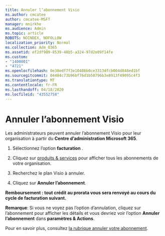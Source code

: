 ```yaml
---
title: Annuler l’abonnement Visio
ms.author: cmcatee
author: cmcatee-MSFT
manager: mnirkhe
ms.audience: Admin
ms.topic: article
ROBOTS: NOINDEX, NOFOLLOW
localization_priority: Normal
ms.collection: Adm_O365
ms.assetid: ef2df989-8539-48b5-a324-97d2e09f14fe
ms.custom:
- "1400001"
- "4721"
ms.openlocfilehash: 0e38edf7f3e10486b0ce3313dfcb004d848ed1bf
ms.sourcegitcommit: 04484c73b96bf76d1b50796b3e8913f49095c4f3
ms.translationtype: MT
ms.contentlocale: fr-FR
ms.lasthandoff: 04/18/2020
ms.locfileid: "43552758"
---
```

# <a name="cancel-visio-subscription"></a>Annuler l’abonnement Visio

Les administrateurs peuvent annuler l’abonnement Visio pour leur organisation à partir du **Centre d’administration Microsoft 365**. 

1. Sélectionnez l’option **facturation** .

2. Cliquez sur [produits & services](https://admin.microsoft.com/AdminPortal/Home?adminportal=1&msCV=%2BbOQtMNsz0ei8f5z.0.36#/subscriptions) pour afficher tous les abonnements de votre organisation.

3. Recherchez le plan Visio à annuler.

4. Cliquez sur **Annuler l’abonnement**.

**Remboursement : tout crédit au prorata vous sera renvoyé au cours du cycle de facturation suivant.** 

**Remarque**: Si vous ne voyez pas l’option d’annulation, cliquez sur l’abonnement pour afficher les détails et vous devriez voir l’option **Annuler l’abonnement** dans **paramètres & Actions**. 

Pour en savoir plus, consultez [la rubrique annuler votre abonnement](https://docs.microsoft.com/office365/admin/subscriptions-and-billing/cancel-your-subscription). 
